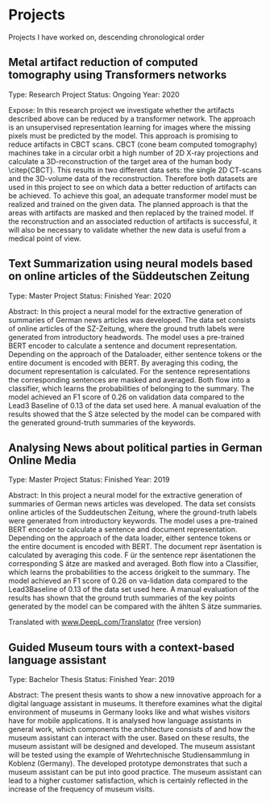 # Projects
Projects I have worked on, descending chronological order

## Metal artifact reduction of computed tomography using Transformers networks
Type: Research Project
Status: Ongoing
Year: 2020

Expose:
In this research project we investigate whether the artifacts described above can be reduced by a transformer network. The approach is an unsupervised representation learning for images where the missing pixels must be predicted by the model. This approach is promising to reduce artifacts in CBCT scans. CBCT (cone beam computed tomography) machines take in a circular orbit a high number of 2D X-ray projections and calculate a 3D-reconstruction of the target area of the human body \citep{CBCT}. This results in two different data sets: the single 2D CT-scans and the 3D-volume data of the reconstruction. Therefore both datasets are used in this project to see on which data a better reduction of artifacts can be achieved. To achieve this goal, an adequate transformer model must be realized and trained on the given data. The planned approach is that the areas with artifacts are masked and then replaced by the trained model. If the reconstruction and an associated reduction of artifacts is successful, it will also be necessary to validate whether the new data is useful from a medical point of view.

## Text Summarization using neural models based on online articles of the Süddeutschen Zeitung

Type: Master Project
Status: Finished
Year: 2020

Abstract:
In this project a neural model for the extractive generation of summaries of German news articles was developed.  The data set consists of online articles of the SZ-Zeitung, where the ground truth labels were generated from introductory headwords. The model uses a pre-trained BERT encoder to calculate a sentence and document representation. Depending on the approach of the Dataloader, either sentence tokens or the entire document is encoded with BERT.  By averaging this coding, the document representation is calculated.  For the sentence representations the corresponding sentences are masked and averaged. Both flow into a classifier, which learns the probabilities of belonging to the summary. The model achieved an F1 score of 0.26 on validation data compared to the Lead3 Baseline of 0.13 of the data set used here. A manual evaluation of the results showed that the S ̈atze selected by the model can be compared with the generated ground-truth summaries of the keywords.


## Analysing News about political parties in German Online Media

Type: Master Project
Status: Finished
Year: 2019

Abstract:
In this project a neural model for the extractive generation of summaries of German news articles was developed. The data set consists online articles of the Suddeutschen Zeitung, where the ground-truth labels were generated from introductory keywords. The model uses a pre-trained BERT encoder to calculate a sentence and document representation. Depending on the approach of the data loader, either sentence tokens or the entire document is encoded with BERT.  The document repr ̈asentation is calculated by averaging this code.  F ̈ur the sentence repr ̈asentationen the corresponding S ̈atze are masked and averaged. Both flow into a Classifier, which learns the probabilities to the access ̈origkeit to the summary. The model achieved an F1 score of 0.26 on va-lidation data compared to the Lead3Baseline of 0.13 of the data set used here. A manual evaluation of the results has shown that the ground truth summaries of the key points generated by the model can be compared with the ̈ahlten S ̈atze summaries.

Translated with www.DeepL.com/Translator (free version)


## Guided Museum tours with a context-based language assistant

Type: Bachelor Thesis
Status: Finished
Year: 2019

Abstract:
The present thesis wants to show a new innovative approach for a digital language
assistant in museums. It therefore examines what the digital environment of museums
in Germany looks like and what wishes visitors have for mobile applications. It
is analysed how language assistants in general work, which components the architecture
consists of and how the museum assistant can interact with the user. Based
on these results, the museum assistant will be designed and developed. The museum
assistant will be tested using the example of Wehrtechnische Studiensammlung
in Koblenz (Germany). The developed prototype demonstrates that such a museum
assistant can be put into good practice. The museum assistant can lead to a higher
customer satisfaction, which is certainly reflected in the increase of the frequency
of museum visits.
